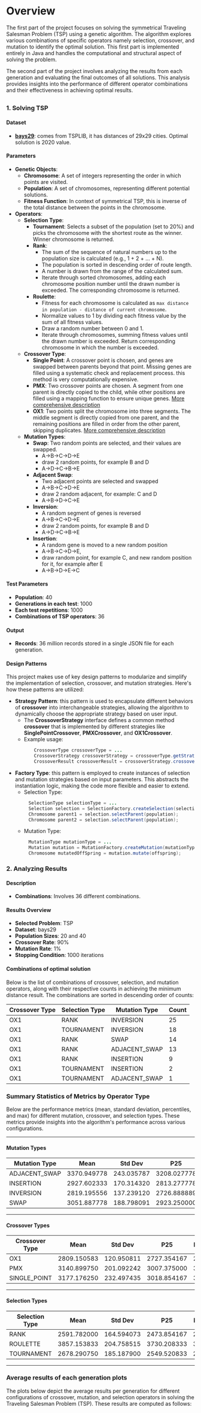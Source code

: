 # Overview
The first part of the project focuses on solving the symmetrical Traveling Salesman Problem (TSP) using a genetic algorithm. The algorithm explores various combinations of specific operators namely selection, crossover, and mutation to identify the optimal solution. This first part is implemented entirely in Java and handles the computational and structural aspect of solving the problem.

The second part of the project involves analyzing the results from each generation and evaluating the final outcomes of all solutions. This analysis provides insights into the performance of different operator combinations and their effectiveness in achieving optimal results.
## 

### 1. Solving TSP

#### Dataset
- **[bays29](http://comopt.ifi.uni-heidelberg.de/software/TSPLIB95/STSP.html)**: comes from TSPLIB, it has distances of 29x29 cities. Optimal solution is 2020 value.
#### Parameters
  - **Genetic Objects**:
    - **Chromosome**: A set of integers representing the order in which points are visited.
    - **Population**: A set of chromosomes, representing different potential solutions.
    - **Fitness Function**: In context of symmetrical TSP, this is inverse of the total distance between the points in the chromosome.
- **Operators**:
    - **Selection Type**:
        - **Tournament**: Selects a subset of the population (set to 20%) and picks the chromosome with the shortest route as the winner. Winner chromosome is returned.
        - **Rank**:
            - The sum of the sequence of natural numbers up to the population size is calculated (e.g., 1 + 2 + ... + N).
            - The population is sorted in descending order of route length.
            - A number is drawn from the range of the calculated sum.
            - Iterate through sorted chromosomes, adding each chromosome position number until the drawn number is exceeded. The corresponding chromosome is returned.
        - **Roulette**:
            - Fitness for each chromosome is calculated as `max distance in population - distance of current chromosome`.
            - Normalize values to 1 by dividing each fitness value by the sum of all fitness values.
            - Draw a random number between 0 and 1.
            - Iterate through chromosomes, summing fitness values until the drawn number is exceeded. Return corresponding chromosome in which the number is exceeded.
    - **Crossover Type**:
        - **Single Point**: A crossover point is chosen, and genes are swapped between parents beyond that point. Missing genes are filled using a systematic check and replacement process. this method is very computationally expensive.
        - **PMX**: Two crossover points are chosen. A segment from one parent is directly copied to the child, while other positions are filled using a mapping function to ensure unique genes. [More comprehensive description](https://en.wikipedia.org/wiki/Crossover_(evolutionary_algorithm)#Partially_mapped_crossover_(PMX))
        - **OX1**: Two points split the chromosome into three segments. The middle segment is directly copied from one parent, and the remaining positions are filled in order from the other parent, skipping duplicates. [More comprehensive description](https://en.wikipedia.org/wiki/Crossover_(evolutionary_algorithm)#Order_crossover_(OX1))
    - **Mutation Types**: 
      - **Swap**: Two random points are selected, and their values are swapped.
        - A→B→C→D→E 
        - draw 2 random points, for example B and D
        - A→D→C→B→E
      - **Adjacent Swap**: 
        - Two adjacent points are selected and swapped
        - A→B→C→D→E
        - draw 2 random adjacent, for example: C and D
        - A→B→D→C→E
      - **Inversion**: 
        - A random segment of genes is reversed
        - A→B→C→D→E
        - draw 2 random points, for example B and D
        - A→D→C→B→E
      - **Insertion**:
        - A random gene is moved to a new random position
        - A→B→C→D→E, 
        - draw random point, for example C, and new random position for it, for example after E
        - A→B→D→E→C




#### Test Parameters
- **Population**: 40
- **Generations in each test**: 1000
- **Each test repetitions**: 1000
- **Combinations of TSP operators**: 36



#### Output
- **Records**: 36 million records stored in a single JSON file for each generation.

#### Design Patterns
This project makes use of key design patterns to modularize and simplify the implementation of selection, crossover, and mutation strategies. Here's how these patterns are utilized:
- **Strategy Pattern**: this pattern is used to encapsulate different behaviors of **crossover** into interchangeable strategies, allowing the algorithm to dynamically choose the appropriate strategy based on user input.
  - The **CrossoverStrategy** interface defines a common method **crossover** that is implemented by different strategies like **SinglePointCrossover**, **PMXCrossover**, and **OX1Crossover**.
  - Example usage: 
  ```java
         CrossoverType crossoverType = ...
         CrossoverStrategy crossoverStrategy = crossoverType.getStrategy();
         CrossoverResult crossoverResult = crossoverStrategy.crossover(offspring1, offspring2, random); 

- **Factory Type**: this pattern is employed to create instances of selection and mutation strategies based on input parameters. This abstracts the instantiation logic, making the code more flexible and easier to extend.
  - Selection Type:
   ```java
        SelectionType selectionType = ...
        Selection selection = SelectionFactory.createSelection(selectionType, distanceCalculator, random);
        Chromosome parent1 = selection.selectParent(population);
        Chromosome parent2 = selection.selectParent(population);
   ```
    - Mutation Type:
   ```java
        MutationType mutationType = ...
        Mutation mutation = MutationFactory.createMutation(mutationType, random);
        Chromosome mutatedOffSpring = mutation.mutate(offspring);
   ```


### 2. Analyzing Results

#### Description
- **Combinations**: Involves 36 different combinations.

#### Results Overview
- **Selected Problem**: TSP
- **Dataset**: bays29
- **Population Sizes**: 20 and 40
- **Crossover Rate**: 90%
- **Mutation Rate**: 1%
- **Stopping Condition**: 1000 iterations

#### Combinations of optimal solution 

Below is the list of combinations of crossover, selection, and mutation operators, along with their respective counts in achieving the minimum distance result. The combinations are sorted in descending order of counts:

| **Crossover Type** | **Selection Type** | **Mutation Type**   | **Count** |
|---------------------|--------------------|---------------------|-----------|
| OX1                | RANK              | INVERSION           | 25        |
| OX1                | TOURNAMENT        | INVERSION           | 18        |
| OX1                | RANK              | SWAP                | 14        |
| OX1                | RANK              | ADJACENT_SWAP       | 13        |
| OX1                | RANK              | INSERTION           | 9         |
| OX1                | TOURNAMENT        | INSERTION           | 2         |
| OX1                | TOURNAMENT        | ADJACENT_SWAP       | 1         |

### Summary Statistics of Metrics by Operator Type

Below are the performance metrics (mean, standard deviation, percentiles, and max) for different mutation, crossover, and selection types. These metrics provide insights into the algorithm's performance across various configurations.

---

#### **Mutation Types**
| **Mutation Type** | **Mean**    | **Std Dev** | **P25**      | **P50 (Median)** | **P75**      | **Max**      |
|--------------------|-------------|-------------|--------------|------------------|--------------|--------------|
| ADJACENT_SWAP      | 3370.949778 | 243.035787  | 3208.027778  | 3367.500000      | 3534.750000  | 4114.555556  |
| INSERTION          | 2927.602333 | 170.314320  | 2813.277778  | 2924.277778      | 3042.694444  | 3500.111111  |
| INVERSION          | 2819.195556 | 137.239120  | 2726.888889  | 2816.166667      | 2910.305556  | 3260.000000  |
| SWAP               | 3051.887778 | 188.798091  | 2923.250000  | 3050.944444      | 3180.111111  | 3691.111111  |

---

#### **Crossover Types**
| **Crossover Type** | **Mean**    | **Std Dev** | **P25**      | **P50 (Median)** | **P75**      | **Max**      |
|---------------------|-------------|-------------|--------------|------------------|--------------|--------------|
| OX1                | 2809.150583 | 120.950811  | 2727.354167  | 2802.250000      | 2885.750000  | 3256.166667  |
| PMX                | 3140.899750 | 201.092242  | 3007.375000  | 3142.500000      | 3278.708333  | 3770.750000  |
| SINGLE_POINT       | 3177.176250 | 232.497435  | 3018.854167  | 3174.416667      | 3336.437500  | 3897.416667  |

---

#### **Selection Types**
| **Selection Type** | **Mean**    | **Std Dev** | **P25**      | **P50 (Median)** | **P75**      | **Max**      |
|---------------------|-------------|-------------|--------------|------------------|--------------|--------------|
| RANK               | 2591.782000 | 164.594073  | 2473.854167  | 2582.750000      | 2700.937500  | 3191.083333  |
| ROULETTE           | 3857.153833 | 204.758515  | 3730.208333  | 3871.583333      | 4003.979167  | 4364.083333  |
| TOURNAMENT         | 2678.290750 | 185.187900  | 2549.520833  | 2664.833333      | 2795.979167  | 3369.166667  |

---

### Average results of each generation plots
The plots below depict the average results per generation for different configurations of crossover, mutation, and selection operators in solving the Traveling Salesman Problem (TSP). These results are computed as follows: